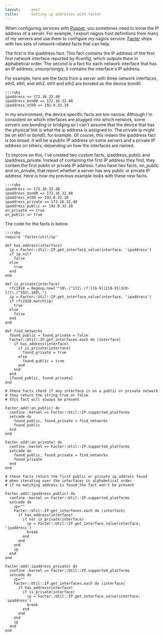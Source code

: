 ```yaml
---
layout:     post
title:      Getting ip addresses with facter
---
```



When configuring services with [ Puppet](http://www.puppetlabs.com), you sometimes need to know the IP address of a server. For example, I export nagios host definitions from many of my servers and use them to configure my nagios service. [ Facter](http://www.puppetlabs.com/puppet/related-projects/facter/ ) ships with two sets of network-related facts that can help.

The first is the ipaddress fact. This fact contains the IP address of the first first network interface reported by ifconfig, which outputs them in alphabetical order. The second is a fact for each network interface that has an IP address; unsurprisingly, it contains the interface's IP address.

For example, here are the facts from a server with three network interfaces, eth0, eth1, and eth2. eth1 and eth2 are bonded as the device bond0.

	:::ruby
	ipaddress => 172.16.32.48
	ipaddress_bond0 => 172.16.32.48
	ipaddress_eth0 => 192.0.32.10


In my environment, the device specific facts are too narrow. Although I'm consistent on which interfaces are plugged into which network, some servers use bonding or bridging so I can't assume that the device that has the physical link is what the ip address is assigned to. The private ip might be on eth1 or bond0, for example. Of course, this means the ipaddress fact is too broad. It will be a public IP address on some servers and a private IP address on others, depending on how the interfaces are named.

To improve on this, I've created two custom facts, ipaddress_public and ipaddress_private. Instead of containing the first IP address they find, they contain the first public or private IP address. I also have two facts, on_public and on_private, that report whether a server has any public or private IP address. Here is how my previous example looks with these new facts.

	:::ruby
	ipaddress => 172.16.32.48
	ipaddress_bond0 => 172.16.32.48
	ipaddress_eth0 => 192.0.32.10
	ipaddress_private => 172.16.32.48
	ipaddress_public => 192.0.32.10
	on_private => true
	on_public => true


The code for the facts is below.

	:::ruby
	require 'facter/util/ip'
	
	def has_address(interface)
	  ip = Facter::Util::IP.get_interface_value(interface, 'ipaddress')
	  if ip.nil?
	    false
	  else
	    true
	  end
	end
	
	def is_private(interface)
	  rfc1918 = Regexp.new('^10\.|^172\.(?:1[6-9]|2[0-9]|3[0-1])\.|^192\.168\.')
	  ip = Facter::Util::IP.get_interface_value(interface, 'ipaddress')
	  if rfc1918.match(ip)
	    true
	  else
	    false
	  end
	end
	
	def find_networks
	  found_public = found_private = false
	  Facter::Util::IP.get_interfaces.each do |interface|
	    if has_address(interface)
	      if is_private(interface)
	        found_private = true
	      else
	        found_public = true
	      end
	    end
	  end
	  [found_public, found_private]
	end
	
	# these facts check if any interface is on a public or private network
	# they return the string true or false
	# this fact will always be present
	
	Facter.add(:on_public) do
	  confine :kernel => Facter::Util::IP.supported_platforms
	  setcode do
	    found_public, found_private = find_networks
	    found_public
	  end
	end
	
	Facter.add(:on_private) do
	  confine :kernel => Facter::Util::IP.supported_platforms
	  setcode do
	    found_public, found_private = find_networks
	    found_private
	  end
	end
	
	# these facts return the first public or private ip address found
	# when iterating over the interfaces in alphabetical order
	# if no matching address is found the fact won't be present
	
	Facter.add(:ipaddress_public) do
	  confine :kernel => Facter::Util::IP.supported_platforms
	  setcode do
	    ip=""
	    Facter::Util::IP.get_interfaces.each do |interface|
	      if has_address(interface)
	        if not is_private(interface)
	          ip = Facter::Util::IP.get_interface_value(interface, 'ipaddress')
	          break
	        end
	      end
	    end
	    ip
	  end
	end
	
	Facter.add(:ipaddress_private) do
	  confine :kernel => Facter::Util::IP.supported_platforms
	  setcode do
	    ip=""
	    Facter::Util::IP.get_interfaces.each do |interface|
	      if has_address(interface)
	        if is_private(interface)
	          ip = Facter::Util::IP.get_interface_value(interface, 'ipaddress')
	          break
	        end
	      end
	    end
	    ip
	  end
	end






